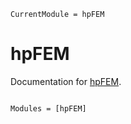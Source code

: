 ```@meta
CurrentModule = hpFEM
```

# hpFEM

Documentation for [hpFEM](https://github.com/iojea/hpFEM.jl).

```@index
```

```@autodocs
Modules = [hpFEM]
```
